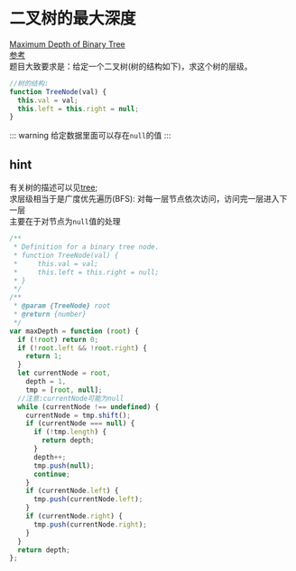 # 二叉树的最大深度

[Maximum Depth of Binary Tree](https://leetcode.com/problems/maximum-depth-of-binary-tree/)  
[参考](https://github.com/azl397985856/leetcode/blob/master/problems/104.maximum-depth-of-binary-tree.md)  
题目大致要求是：给定一个二叉树(树的结构如下)，求这个树的层级。

```js
//树的结构:
function TreeNode(val) {
  this.val = val;
  this.left = this.right = null;
}
```

::: warning
给定数据里面可以存在`null`的值
:::

## hint

有关树的描述可以见[tree](../006_tree.md);  
求层级相当于是广度优先遍历(BFS): 对每一层节点依次访问，访问完一层进入下一层  
主要在于对节点为`null`值的处理

```js
/**
 * Definition for a binary tree node.
 * function TreeNode(val) {
 *     this.val = val;
 *     this.left = this.right = null;
 * }
 */
/**
 * @param {TreeNode} root
 * @return {number}
 */
var maxDepth = function (root) {
  if (!root) return 0;
  if (!root.left && !root.right) {
    return 1;
  }
  let currentNode = root,
    depth = 1,
    tmp = [root, null];
  //注意:currentNode可能为null
  while (currentNode !== undefined) {
    currentNode = tmp.shift();
    if (currentNode === null) {
      if (!tmp.length) {
        return depth;
      }
      depth++;
      tmp.push(null);
      continue;
    }
    if (currentNode.left) {
      tmp.push(currentNode.left);
    }
    if (currentNode.right) {
      tmp.push(currentNode.right);
    }
  }
  return depth;
};
```
